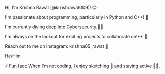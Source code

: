 Hi, I'm Krishna Rawat (@krrishrawat009)! 😊

I'm passionate about programming, particularly in Python and C++! 🚀

I'm currently diving deep into Cybersecurity.🕵️‍♂️

I'm always on the lookout for exciting projects to collaborate on!** 🤝

Reach out to me on Instagram: krishna05_rawat 📱

He/Him

⚡ Fun fact: When I'm not coding, I enjoy sketching 🎨 and staying active 🏋️‍♂️.
